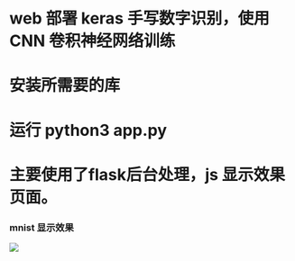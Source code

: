 # web 部署 keras 手写数字识别，使用CNN 卷积神经网络训练

# 安装所需要的库
# 运行 python3 app.py

# 主要使用了flask后台处理，js  显示效果页面。

### mnist 显示效果

![](/home/bishi/jupyter/flask/deploy_a_keras_model_to_web/mnist/image/out.png)

